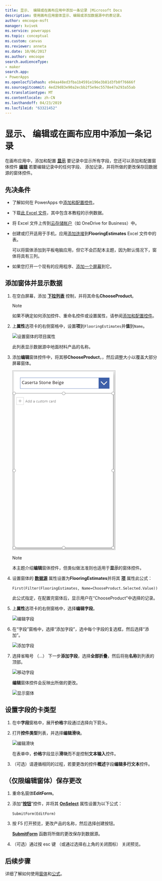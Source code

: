 ```yaml
---
title: 显示、 编辑或在画布应用中添加一条记录 |Microsoft Docs
description: 使用画布应用窗体显示、编辑或添加数据源中的表记录。
author: emcoope-msft
manager: kvivek
ms.service: powerapps
ms.topic: conceptual
ms.custom: canvas
ms.reviewer: anneta
ms.date: 10/06/2017
ms.author: emcoope
search.audienceType:
- maker
search.app:
- PowerApps
ms.openlocfilehash: e94aa48ed3fba1b4591e196e3b81d3fb0f76666f
ms.sourcegitcommit: 4ed29d83e90a2ecbb2f5e9ec5578e47a293a55ab
ms.translationtype: MT
ms.contentlocale: zh-CN
ms.lasthandoff: 04/23/2019
ms.locfileid: "63321452"
---
```

# <a name="show-edit-or-add-a-record-in-a-canvas-app"></a>显示、 编辑或在画布应用中添加一条记录

在画布应用中，添加和配置 **[显示](controls/control-form-detail.md)** 要记录中显示所有字段，您还可以添加和配置窗体控件 **[编辑](controls/control-form-detail.md)** 若要编辑记录中的任何字段、 添加记录，并将所做的更改保存回数据源的窗体控件。

## <a name="prerequisites"></a>先决条件

- 了解如何在 PowerApps 中[添加和配置控件](add-configure-controls.md)。
- 下载[此 Excel 文件](https://az787822.vo.msecnd.net/documentation/get-started-from-data/FlooringEstimates.xlsx)，其中包含本教程的示例数据。
- 将 Excel 文件上传到[云存储帐户](connections/cloud-storage-blob-connections.md)（如 OneDrive for Business）中。
- 创建或打开适用于手机，应用[添加连接](add-data-connection.md)到**FlooringEstimates** Excel 文件中的表。

    可以将窗体添加到平板电脑应用，但它不会匹配本主题，因为默认情况下，窗体将具有三列。

- 如果您打开一个现有的应用程序、[添加一个屏幕](add-screen-context-variables.md)到它。

## <a name="add-a-form-and-show-data"></a>添加窗体并显示数据
1. 在空白屏幕，添加 **[下拉列表](controls/control-drop-down.md)** 控制，并将其命名**ChooseProduct**。

    > [!NOTE]
   > 如果不确定如何添加控件、重命名控件或设置属性，请参阅[添加和配置控件](add-configure-controls.md)。

1. 上**属性**选项卡的右侧窗格中，设置**项**到`FlooringEstimates`并**值**到`Name`。

    ![设置窗体的项目属性](./media/add-form/items-property.png)

    此列表显示数据源中地面材料产品的名称。

1. 添加**编辑**窗体控件中，将其移**ChooseProduct**，，然后调整大小以覆盖大部分屏幕窗体。

    ![添加表单](./media/add-form/add-a-form.png)

    > [!NOTE]
   > 本主题介绍**编辑**窗体控件，但类似做法准则也适用于**显示**的窗体控件。

1. 设置窗体的 **[数据源](controls/control-form-detail.md)** 属性设置为**FlooringEstimates**并将其 **[项](controls/control-form-detail.md)** 属性此公式：

    `First(Filter(FlooringEstimates, Name=ChooseProduct.Selected.Value))`

   此公式指定，在配置完窗体后，显示用户在“ChooseProduct”中选择的记录。

1. 上**属性**选项卡的右侧窗格中，选择**编辑字段**。

    ![编辑字段](./media/add-form/edit-fields.png)

1. 在“字段”窗格中，选择“添加字段”，选中每个字段的复选框，然后选择“添加”。

    ![添加字段](./media/add-form/add-fields.png)

1. 选择省略号 （...） 下一步**添加字段**，选择**全部折叠**，然后将拖**名称**到列表的顶部。

    ![移动字段](./media/add-form/move-field.png)

    **编辑**窗体控件会反映出所做的更改。

    ![显示窗体](./media/add-form/show-form1.png)

## <a name="set-the-card-type-for-a-field"></a>设置字段的卡类型
1. 在中**字段**窗格中，展开**价格**字段通过选择向下箭头。

1. 打开**控件类型**列表，并选择**编辑滑块**。

    ![编辑滑块](./media/add-form/edit-slider.png)

    在表单中，**价格**字段显示**滑块**而不是控制**文本输入**控件。

1. （可选）请遵循相同的过程，若要更改的控件**概述**字段**编辑多行文本**控件。

## <a name="edit-form-only-save-changes"></a>（仅限编辑窗体）保存更改

1. 重命名窗体**EditForm**。

1. 添加“**[按钮](controls/control-button.md)**”控件，并将其 **[OnSelect](controls/properties-core.md)** 属性设置为以下公式：

   `SubmitForm(EditForm)`

1. 按 F5 打开预览，更改产品的名称，然后选择创建按钮。

    **[SubmitForm](functions/function-form.md)** 函数将所做的更改保存到数据源。

1. （可选）通过按 esc 键 （或通过选择右上角的关闭图标） 关闭预览。

## <a name="next-steps"></a>后续步骤
详细了解如何使用[窗体](working-with-forms.md)和[公式](working-with-formulas.md)。
